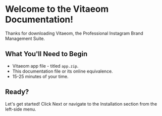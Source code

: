# Welcome to the Vitaeom Documentation!
Thanks for downloading Vitaeom, the Professional Instagram Brand Management Suite.

## What You'll Need to Begin

* Vitaeom app file - titled `app.zip`.
* This documentation file or its online equivalence.
* 15-25 minutes of your time.

## Ready?

Let's get started! Click Next or navigate to the Installation section from the left-side menu.
